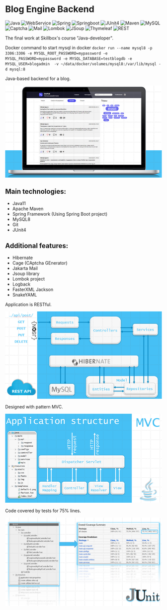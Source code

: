 # Blog Engine Backend

![Java](https://img.shields.io/badge/-Java-05122A?style=flat&logo=Java&logoColor=FFA518) ![WebService](https://img.shields.io/badge/-WebService-05122A?style=flat) ![Spring](https://img.shields.io/badge/-Spring-05122A?style=flat&logo=Spring&logoColor=71b23c) ![Springboot](https://img.shields.io/badge/-SpringBoot-05122A?style=flat&logo=Springboot&logoColor=71b23c) ![JUnit4](https://img.shields.io/badge/-JUnit4-05122A?style=flat) ![Maven](https://img.shields.io/badge/-Maven-05122A?style=flat&logo=apachemaven&logoColor=fffffb) ![MySQL](https://img.shields.io/badge/-MySQL8-05122A?style=flat&logo=mysql&logoColor=fffffb) ![Captcha](https://img.shields.io/badge/-Captcha-05122A?style=flat) ![Mail](https://img.shields.io/badge/-Spring_Mail-05122A?style=flat&logo=springboot) ![Lombok](https://img.shields.io/badge/-Lombok-05122A?style=flat&logo=lombok) ![JSoup](https://img.shields.io/badge/-JSoup-05122A?style=flat&logo=jsoup) ![Thymeleaf](https://img.shields.io/badge/-Thymeleaf-05122A?style=flat&logo=Thymeleaf) ![REST](https://img.shields.io/badge/-REST-05122A?style=flat)

The final work at Skillbох's course "Java-developer".

Docker command to start mysql in docker 
`docker run --name mysql8 -p 3306:3306 -e MYSQL_ROOT_PASSWORD=mypassword -e MYSQL_PASSWORD=mypassword -e MYSQL_DATABASE=testblogdb -e MYSQL_USER=blogadmin  -v ~/data/docker/volumes/mysql8:/var/lib/mysql -d mysql:8`

Java-based backend for a blog.

![Изображение фронтэнда](images/FrontEnd.png)

## Main technologies:
* Java11
* Apache Maven
* Spring Framework (Using Spring Boot project)
* MySQL8
* Git
* JUnit4

## Additional features:
* Hibernate
* Cage (CAptcha GEnerator)
* Jakarta Mail
* Jsoup library
* Lombok project
* Logback
* FasterXML Jackson
* SnakeYAML

Application is RESTful.

![Схема REST](images/Rest.png)


Designed with pattern MVC.

![Схема MVC](images/MVC.png)


Code covered by tests for 75% lines.

![Скрин JUnit](images/Junit.png)
